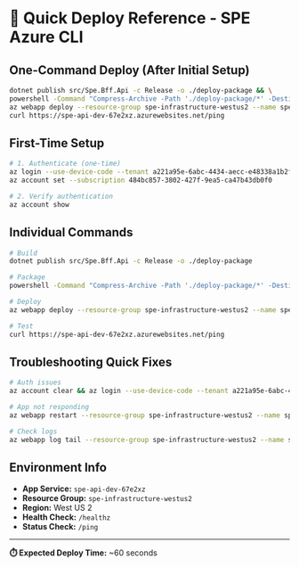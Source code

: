 # 🚀 Quick Deploy Reference - SPE Azure CLI

## One-Command Deploy (After Initial Setup)

```bash
dotnet publish src/Spe.Bff.Api -c Release -o ./deploy-package && \
powershell -Command "Compress-Archive -Path './deploy-package/*' -DestinationPath './spe-api.zip' -Force" && \
az webapp deploy --resource-group spe-infrastructure-westus2 --name spe-api-dev-67e2xz --src-path spe-api.zip && \
curl https://spe-api-dev-67e2xz.azurewebsites.net/ping
```

## First-Time Setup

```bash
# 1. Authenticate (one-time)
az login --use-device-code --tenant a221a95e-6abc-4434-aecc-e48338a1b2f2
az account set --subscription 484bc857-3802-427f-9ea5-ca47b43db0f0

# 2. Verify authentication
az account show
```

## Individual Commands

```bash
# Build
dotnet publish src/Spe.Bff.Api -c Release -o ./deploy-package

# Package
powershell -Command "Compress-Archive -Path './deploy-package/*' -DestinationPath './spe-api.zip' -Force"

# Deploy
az webapp deploy --resource-group spe-infrastructure-westus2 --name spe-api-dev-67e2xz --src-path spe-api.zip

# Test
curl https://spe-api-dev-67e2xz.azurewebsites.net/ping
```

## Troubleshooting Quick Fixes

```bash
# Auth issues
az account clear && az login --use-device-code --tenant a221a95e-6abc-4434-aecc-e48338a1b2f2

# App not responding
az webapp restart --resource-group spe-infrastructure-westus2 --name spe-api-dev-67e2xz

# Check logs
az webapp log tail --resource-group spe-infrastructure-westus2 --name spe-api-dev-67e2xz
```

## Environment Info

- **App Service:** `spe-api-dev-67e2xz`
- **Resource Group:** `spe-infrastructure-westus2`
- **Region:** West US 2
- **Health Check:** `/healthz`
- **Status Check:** `/ping`

---
**⏱️ Expected Deploy Time:** ~60 seconds